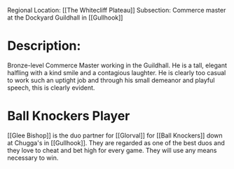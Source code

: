 Regional Location: [[The Whitecliff Plateau]]
Subsection: Commerce master at the Dockyard Guildhall in [[Gullhook]]
# Description:
Bronze-level Commerce Master working in the Guildhall. He is a tall, elegant halfling with a kind smile and a contagious laughter. He is clearly too casual to work such an uptight job and through his small demeanor and playful speech, this is clearly evident. 
# Ball Knockers Player
[[Glee Bishop]] is the duo partner for [[Glorval]] for [[Ball Knockers]] down at Chugga's in [[Gullhook]]. They are regarded as one of the best duos and they love to cheat and bet high for every game. They will use any means necessary to win. 